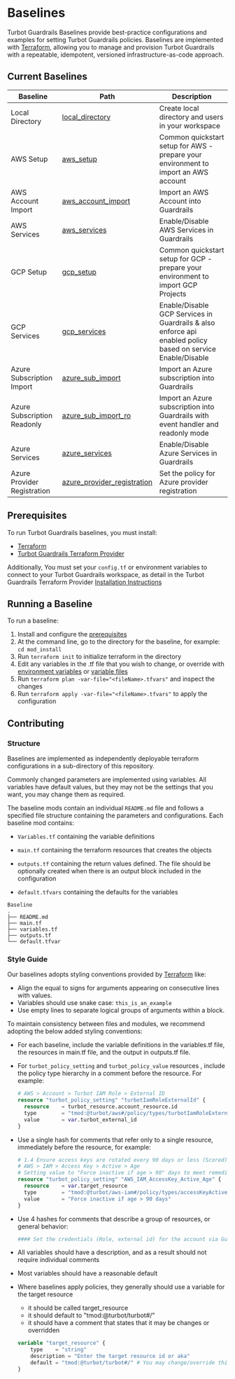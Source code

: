 # Baselines

Turbot Guardrails Baselines provide best-practice configurations and examples for setting Turbot Guardrails policies. Baselines are implemented with [Terraform](https://www.terraform.io), allowing you to manage and provision Turbot Guardrails with a repeatable, idempotent, versioned infrastructure-as-code approach.

## Current Baselines

| Baseline                    | Path                                                               | Description                                                                                             |
| --------------------------- | ------------------------------------------------------------------ | ------------------------------------------------------------------------------------------------------- |
| Local Directory             | [local_directory](./turbot/local_directory)                        | Create local directory and users in your workspace                                                      |
| AWS Setup                   | [aws_setup](./aws/aws_setup)                                       | Common quickstart setup for AWS - prepare your environment to import an AWS account                     |
| AWS Account Import          | [aws_account_import](./aws/aws_account_import)                     | Import an AWS Account into Guardrails                                                                       |
| AWS Services                | [aws_services](./aws/aws_services)                                 | Enable/Disable AWS Services in Guardrails                                                                   |
| GCP Setup                   | [gcp_setup](./gcp/gcp_setup)                                       | Common quickstart setup for GCP - prepare your environment to import GCP Projects                       |
| GCP Services                | [gcp_services](./gcp/gcp_services)                                 | Enable/Disable GCP Services in Guardrails & also enforce api enabled policy based on service Enable/Disable |
| Azure Subscription Import   | [azure_sub_import](./azure/azure_sub_import)                       | Import an Azure subscription into Guardrails                                                                |
| Azure Subscription Readonly | [azure_sub_import_ro](./azure/azure_sub_create_then_import_ro)     | Import an Azure subscription into Guardrails with event handler and readonly mode                           |
| Azure Services              | [azure_services](./azure/azure_services)                           | Enable/Disable Azure Services in Guardrails                                                                 |
| Azure Provider Registration | [azure_provider_registration](./azure/azure_provider_registration) | Set the policy for Azure provider registration                                                          |

## Prerequisites

To run Turbot Guardrails baselines, you must install:

- [Terraform](https://developer.hashicorp.com/terraform/install)
- [Turbot Guardrails Terraform Provider](https://turbot.com/guardrails/docs/reference/terraform)

Additionally, You must set your `config.tf` or environment variables to connect to your Turbot Guardrails workspace, as detail in the Turbot Guardrails Terraform Provider [Installation Instructions](https://turbot.com/guardrails/docs/reference/terraform/setup)

## Running a Baseline

To run a baseline:

1. Install and configure the [prerequisites](#prerequisites)
1. At the command line, go to the directory for the baseline, for example: `cd mod_install`
1. Run `terraform init` to initialize terraform in the directory
1. Edit any variables in the .tf file that you wish to change, or override with [environment variables](https://www.terraform.io/docs/commands/environment-variables.html) or [variable files](https://www.terraform.io/docs/configuration/variables.html#variable-definitions-tfvars-files)
1. Run `terraform plan -var-file="<fileName>.tfvars"` and inspect the changes
1. Run `terraform apply -var-file="<fileName>.tfvars"` to apply the configuration

## Contributing

### Structure

Baselines are implemented as independently deployable terraform configurations in a sub-directory of this repository.

Commonly changed parameters are implemented using variables. All variables have default values, but they may not be the settings that you want, you may change them as required.

The baseline mods contain an individual `README.md` file and follows a specified file structure containing the parameters and configurations. Each baseline mod contains:

- `Variables.tf` containing the variable definitions

- `main.tf` containing the terraform resources that creates the objects

- `outputs.tf` containing the return values defined. The file should be optionally created when there is an output block included in the configuration

- `default.tfvars` containing the defaults for the variables

```
Baseline
.
├── README.md
├── main.tf
├── variables.tf
├── outputs.tf
└── default.tfvar
```

### Style Guide

Our baselines adopts styling conventions provided by [Terraform](https://www.terraform.io/docs/configuration/style.html) like:

- Align the equal to signs for arguments appearing on consecutive lines with values.
- Variables should use snake case: `this_is_an_example`
- Use empty lines to separate logical groups of arguments within a block.

To maintain consistency between files and modules, we recommend adopting the below added styling conventions:

- For each baseline, include the variable definitions in the variables.tf file, the resources in main.tf file, and the output in outputs.tf file.
- For `turbot_policy_setting` and `turbot_policy_value` resources , include the policy type hierarchy in a comment before the resource. For example:

  ```terraform
  # AWS > Account > Turbot IAM Role > External ID
  resource "turbot_policy_setting" "turbotIamRoleExternalId" {
    resource    = turbot_resource.account_resource.id
    type        = "tmod:@turbot/aws#/policy/types/turbotIamRoleExternalId"
    value       = var.turbot_external_id
  }
  ```

- Use a single hash for comments that refer only to a single resource, immediately before the resource, for example:

  ```terraform
  # 1.4 Ensure access keys are rotated every 90 days or less (Scored)
  # AWS > IAM > Access Key > Active > Age
  # Setting value to "Force inactive if age > 90" days to meet remediation
  resource "turbot_policy_setting" "AWS_IAM_AccessKey_Active_Age" {
    resource    = var.target_resource
    type        = "tmod:@turbot/aws-iam#/policy/types/accessKeyActiveAge"
    value       = "Force inactive if age > 90 days"
  }
  ```

- Use 4 hashes for comments that describe a group of resources, or general behavior:

  ```terraform
  #### Set the credentials (Role, external id) for the account via Guardrails policies
  ```

- All variables should have a description, and as a result should not require individual comments
- Most variables should have a reasonable default
- Where baselines apply policies, they generally should use a variable for the target resource

  - it should be called target_resource
  - it should default to "tmod:@turbot/turbot#/"
  - it should have a comment that states that it may be changes or overridden

  ```terraform
  variable "target_resource" {
      type    = "string"
      description = "Enter the target resource id or aka"
      default = "tmod:@turbot/turbot#/" # You may change/override this value to the id of target folder or resource
  }
  ```
